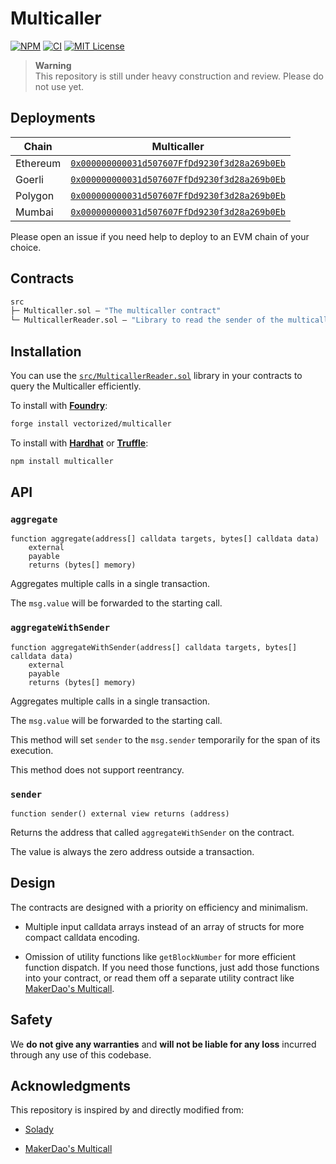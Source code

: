 # Multicaller

[![NPM][npm-shield]][npm-url]
[![CI][ci-shield]][ci-url]
[![MIT License][license-shield]][license-url]

> **Warning**   
> This repository is still under heavy construction and review. Please do not use yet.

## Deployments

| Chain | Multicaller |
|---|---|
| Ethereum | [`0x000000000031d507607FfDd9230f3d28a269b0Eb`](https://etherscan.io/address/0x000000000031d507607FfDd9230f3d28a269b0Eb) |
| Goerli | [`0x000000000031d507607FfDd9230f3d28a269b0Eb`](https://goerli.etherscan.io/address/0x000000000031d507607FfDd9230f3d28a269b0Eb) |
| Polygon | [`0x000000000031d507607FfDd9230f3d28a269b0Eb`](https://polygonscan.com/address/0x000000000031d507607FfDd9230f3d28a269b0Eb) |
| Mumbai | [`0x000000000031d507607FfDd9230f3d28a269b0Eb`](https://mumbai.polygonscan.com/address/0x000000000031d507607FfDd9230f3d28a269b0Eb) |


Please open an issue if you need help to deploy to an EVM chain of your choice.

## Contracts

```ml
src
├─ Multicaller.sol — "The multicaller contract"
└─ MulticallerReader.sol — "Library to read the sender of the multicaller contract"
``` 

## Installation

You can use the [`src/MulticallerReader.sol`](./src/MulticallerReader.sol) library in your contracts to query the Multicaller efficiently.

To install with [**Foundry**](https://github.com/gakonst/foundry):

```sh
forge install vectorized/multicaller
```

To install with [**Hardhat**](https://github.com/nomiclabs/hardhat) or [**Truffle**](https://github.com/trufflesuite/truffle):

```sh
npm install multicaller
```

## API

### `aggregate`
```solidity
function aggregate(address[] calldata targets, bytes[] calldata data)
    external
    payable
    returns (bytes[] memory)
```  
Aggregates multiple calls in a single transaction.

The `msg.value` will be forwarded to the starting call.

### `aggregateWithSender`
```solidity
function aggregateWithSender(address[] calldata targets, bytes[] calldata data)
    external
    payable
    returns (bytes[] memory)
```  
Aggregates multiple calls in a single transaction.

The `msg.value` will be forwarded to the starting call.

This method will set `sender` to the `msg.sender` temporarily for the span of its execution.

This method does not support reentrancy.

### `sender`
```solidity
function sender() external view returns (address)
```  
Returns the address that called `aggregateWithSender` on the contract.

The value is always the zero address outside a transaction.

## Design

The contracts are designed with a priority on efficiency and minimalism. 

- Multiple input calldata arrays instead of an array of structs for more compact calldata encoding.

- Omission of utility functions like `getBlockNumber` for more efficient function dispatch. If you need those functions, just add those functions into your contract, or read them off a separate utility contract like [MakerDao's Multicall](https://github.com/makerdao/multicall).

## Safety

We **do not give any warranties** and **will not be liable for any loss** incurred through any use of this codebase.

## Acknowledgments

This repository is inspired by and directly modified from:

- [Solady](https://github.com/vectorized/solady)

- [MakerDao's Multicall](https://github.com/makerdao/multicall)


[npm-shield]: https://img.shields.io/npm/v/multicaller.svg
[npm-url]: https://www.npmjs.com/package/multicaller

[ci-shield]: https://img.shields.io/github/actions/workflow/status/vectorized/multicaller/ci.yml?label=build&branch=main
[ci-url]: https://github.com/vectorized/multicaller/actions/workflows/ci.yml

[license-shield]: https://img.shields.io/badge/License-MIT-green.svg
[license-url]: https://github.com/vectorized/multicaller/blob/main/LICENSE.txt
